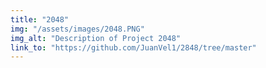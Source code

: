 ```yaml
---
title: "2048"
img: "/assets/images/2048.PNG"
img_alt: "Description of Project 2048"
link_to: "https://github.com/JuanVel1/2848/tree/master" 
---
```

